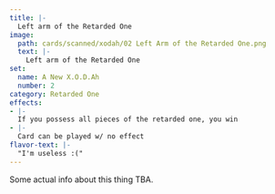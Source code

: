 ```yaml
---
title: |-
  Left arm of the Retarded One
image: 
  path: cards/scanned/xodah/02 Left Arm of the Retarded One.png
  text: |-
    Left arm of the Retarded One
set:
  name: A New X.O.D.Ah
  number: 2
category: Retarded One
effects: 
- |-
  If you possess all pieces of the retarded one, you win
- |-
  Card can be played w/ no effect
flavor-text: |-
  "I'm useless :("
---
```

Some actual info about this thing TBA.
